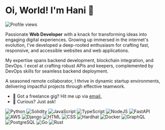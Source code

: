 # Oi, World! I'm Hani 👋

![Profile views](https://komarev.com/ghpvc/?username=ummehanizaki&label=Profile%20views&color=60598F&style=flat)

<div class="github-introduction">

Passionate **Web Developer** with a knack for transforming ideas into engaging digital experiences. Growing up immersed in the internet's evolution, I've developed a deep-rooted enthusiasm for crafting fast, responsive, and accessible websites and web applications.

My expertise spans backend development, blockchain integration, and DevOps. I excel at crafting robust APIs and keepers, complemented by DevOps skills for seamless backend deployment.

A seasoned remote collaborator, I thrive in dynamic startup environments, delivering impactful projects through effective teamwork.

</div>

- 💼 Got a freelance gig? Hit me up via <a href="mailto:ummehanizaki@gmail.com">email.</a>
- 💬 Curious? Just ask!

<div class="badges-intro">

![Python](https://img.shields.io/badge/-Python-000000?style=flat&logo=python&logoColor=#21759B)
![Solidity](https://img.shields.io/badge/-Solidity-000000?style=flat&logo=solidity&logoColor=#CC6699)
![JavaScript](https://img.shields.io/badge/-JavaScript-000000?style=flat&logo=javascript&logoColor=#F7DF1E)
![TypeScript](https://img.shields.io/badge/-TypeScript-000000?style=flat&logo=typescript&logoColor=#3178C6)
![NodeJS](https://img.shields.io/badge/-NodeJS-000000?style=flat&logo=nodejs&logoColor=#E34F26)
![FastAPI](https://img.shields.io/badge/-FastAPI-000000?style=flat&logo=fastapi&logoColor=#1572B6)
![AWS](https://img.shields.io/badge/-AWS-000000?style=flat&logo=aws&logoColor=#F7DF1E)
![Django](https://img.shields.io/badge/-Django-000000?style=flat&logo=django&logoColor=#21759B)
![HTML](https://img.shields.io/badge/-HTML5-000000?style=flat&logo=html5&logoColor=#3178C6)
![CSS](https://img.shields.io/badge/-CSS3-000000?style=flat&logo=css3&logoColor=#3178C6)
![Hardhat](https://img.shields.io/badge/-Hardhat-000000?style=flat&logo=hardhat&logoColor=#3178C6)
![Docker](https://img.shields.io/badge/-Docker-000000?style=flat&logo=docker&logoColor=#21759B)
![GraphQL](https://img.shields.io/badge/-GraphQL-000000?style=flat&logo=graphql&logoColor=#F7DF1E)
![PostgreSQL](https://img.shields.io/badge/-PostgreSQL-000000?style=flat&logo=postgresql&logoColor=#F7DF1E)
![Go](https://img.shields.io/badge/-Go-000000?style=flat&logo=go&logoColor=#F7DF1E)
![Rust](https://img.shields.io/badge/-Rust-000000?style=flat&logo=rust&logoColor=#F7DF1E)


</div>

